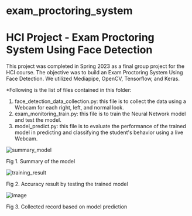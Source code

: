 # exam_proctoring_system
# HCI Project - Exam Proctoring System Using Face Detection
This project was completed in Spring 2023 as a final group project for the HCI course. The objective was to build an Exam Proctoring System Using Face Detection. We utilized Mediapipe, OpenCV, Tensorflow, and Keras.

*Following is the list of files contained in this folder:
1. face_detection_data_collection.py: this file is to collect the data using a Webcam for each right, left, and normal look.
2. exam_monitoring_train.py: this file is to train the Neural Network model and test the model.
3. model_predict.py: this file is to evaluate the performance of the trained model in predicting and classifying the student's behavior using a live Webcam.

![summary_model](https://github.com/Su-Jung-Choi/exam_proctoring_system/assets/88897881/9d9e45f1-eef8-423f-b39b-39f953ba5340)

Fig 1. Summary of the model

![training_result](https://github.com/Su-Jung-Choi/exam_proctoring_system/assets/88897881/c4064501-f1b8-4b42-b87c-90199d90bbb0)

Fig 2. Accuracy result by testing the trained model

![image](https://github.com/Su-Jung-Choi/exam_proctoring_system/assets/88897881/1bc5c28a-db31-422e-b600-0cee30444164)

Fig 3. Collected record based on model prediction
